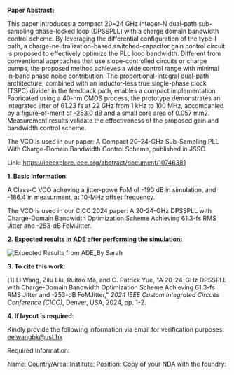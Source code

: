 **Paper Abstract:**

This paper introduces a compact 20~24 GHz integer-N dual-path sub-sampling phase-locked loop (DPSSPLL) with a charge domain bandwidth control scheme. By leveraging the differential configuration of the type-I path, a charge-neutralization-based switched-capacitor gain control circuit is proposed to
effectively optimize the PLL loop bandwidth. Different from conventional approaches that use slope-controlled circuits or charge pumps, the proposed method achieves a wide control range with minimal in-band phase noise contribution.  The proportional-integral dual-path architecture, combined with an inductor-less true single-phase clock (TSPC) divider in the feedback path, enables a compact implementation. Fabricated using a 40-nm CMOS process, the prototype demonstrates an integrated jitter of 61.23 fs at 22 GHz from 1 kHz to 100 MHz, accompanied by a figure-of-merit of -253.0 dB and a small core area of 0.057 mm2. Measurement results validate the effectiveness of the proposed gain and bandwidth control scheme.

The VCO is used in our paper: A Compact 20–24-GHz Sub-Sampling PLL With Charge-Domain Bandwidth Control Scheme, published in JSSC.

Link: https://ieeexplore.ieee.org/abstract/document/10746381

**1. Basic information:**

  A Class-C VCO acheving a jitter-powe FoM of -190 dB in simulation, and -186.4 in measurment, at 10-MHz offset frequency.
  
  The VCO is used in our CICC 2024 paper: A 20-24-GHz DPSSPLL with Charge-Domain Bandwidth Optimization Scheme Achieving 61.3-fs RMS Jitter and -253-dB FoMJitter.

**2. Expected results in ADE after performing the simulation:**

![Expected Results from ADE_By Sarah](https://github.com/WANG-Li-lwangbk/A-20-24-GHz-Class-C-VCO-with-186-dB-FoM/assets/29830592/fb2ba1b2-6c62-4142-8c8d-d3c8f64ee8a2)


**3. To cite this work:**

[1] Li Wang, Zilu Liu, Ruitao Ma, and C. Patrick Yue, "A 20-24-GHz DPSSPLL with Charge-Domain Bandwidth Optimization Scheme Achieving 61.3-fs RMS Jitter and -253-dB FoMJitter," _2024 IEEE Custom Integrated Circuits Conference (CICC)_, Denver, USA, 2024, pp. 1-2.

**4. If layout is required**:

Kindly provide the following information via email for verification purposes: eelwangbk@ust.hk

Required Information:

  Name: Country/Area: Institute: Position: Copy of your NDA with the foundry:

